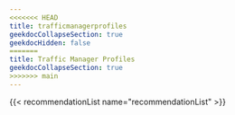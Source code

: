```yaml
---
<<<<<<< HEAD
title: trafficmanagerprofiles
geekdocCollapseSection: true
geekdocHidden: false
=======
title: Traffic Manager Profiles
geekdocCollapseSection: true
>>>>>>> main
---
```


{{< recommendationList name="recommendationList" >}}
